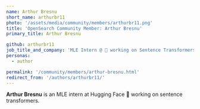 ```yaml
---
name: Arthur Bresnu
short_name: arthurbr11
photo: '/assets/media/community/members/arthurbr11.png'
title: 'OpenSearch Community Member: Arthur Bresnu'
primary_title: Arthur Bresnu

github: arthurbr11
job_title_and_company: 'MLE Intern @ 🤗 working on Sentence Transformers'
personas:
  - author

permalink: '/community/members/arthur-bresnu.html'
redirect_from: '/authors/arthurbr11/'
---
```


**Arthur Bresnu** is an MLE intern at Hugging Face 🤗 working on sentence transformers.